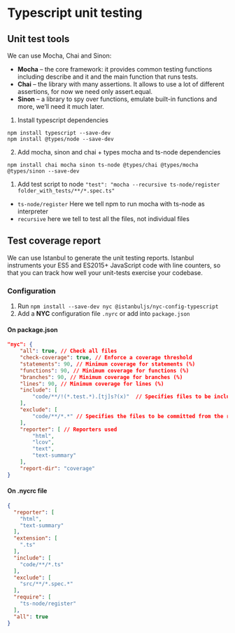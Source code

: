 # Typescript unit testing

## Unit test tools
We can use Mocha, Chai and Sinon:
* **Mocha** – the core framework: it provides common testing functions including describe and it and the main function that runs tests.
* **Chai** – the library with many assertions. It allows to use a lot of different assertions, for now we need only assert.equal.
* **Sinon** – a library to spy over functions, emulate built-in functions and more, we’ll need it much later.

1. Install typescript dependencies
```Node
npm install typescript --save-dev
npm install @types/node --save-dev
```
2. Add mocha, sinon and chai + types mocha and ts-node dependencies
```Node
npm install chai mocha sinon ts-node @types/chai @types/mocha @types/sinon --save-dev
```
1. Add test script to node
`"test": "mocha --recursive ts-node/register folder_with_tests/**/*.spec.ts"`
  - `ts-node/register` Here we tell npm to run mocha with ts-node as interpreter
  - `recursive` here we tell to test all the files, not individual files

## Test coverage report

We can use Istanbul to generate the unit testing reports. Istanbul instruments your ES5 and ES2015+ JavaScript code with line counters, so that you can track how well your unit-tests exercise your codebase.

### Configuration
1. Run `npm install --save-dev nyc @istanbuljs/nyc-config-typescript`
2. Add a **NYC** configuration file `.nyrc` or add into `package.json`

#### On package.json
``` JSON
"nyc": {
    "all": true, // Check all files
    "check-coverage": true, // Enforce a coverage threshold
    "statements": 90, // Minimum coverage for statements (%)
    "functions": 90, // Minimum coverage for functions (%)
    "branches": 90, // Minimum coverage for branches (%)
    "lines": 90, // Minimum coverage for lines (%)
    "include": [
        "code/**/!(*.test.*).[tj]s?(x)"  // Specifies files to be included in the report
    ],
    "exclude": [
        "code/**/*.*" // Specifies the files to be committed from the report, we don’t have to report coverage on tests files itself.
    ],
    "reporter": [ // Reporters used
        "html",
        "lcov",
        "text",
        "text-summary"
    ],
    "report-dir": "coverage" 
}
```

#### On .nycrc file
```JSON
{
  "reporter": [
    "html",
    "text-summary"
  ],
  "extension": [
    ".ts"  
  ],
  "include": [
    "code/**/*.ts" 
  ],  
  "exclude": [
    "src/**/*.spec.*"
  ],
  "require": [
    "ts-node/register"
  ],
  "all": true
}

```